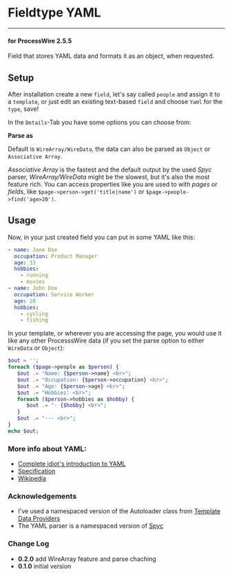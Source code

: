 # Fieldtype YAML

---

#### for ProcessWire 2.5.5

Field that stores YAML data and formats it as an object, when requested.

## Setup

After installation create a new `field`, let's say called `people` and assign it to a `template`, or just edit an existing text-based `field` and choose `Yaml` for the `type`, save!

In the `Details`-Tab you have some options you can choose from:

**Parse as**

Default is `WireArray/WireData`, the data can also be parsed as `Object` or `Associative Array`.

*Associative Array* is the fastest and the default output by the used *Spyc* parser, *WireArray/WireData* might be the slowest, but it's also the most feature rich. You can access properties like you are used to with *pages* or *fields*, like `$page->person->get('title|name')` or `$page->people->find('age>20')`.

## Usage

Now, in your just created field you can put in some YAML like this:

```YAML
- name: Jane Doe
  occupation: Product Manager
  age: 33
  hobbies:
    - running
    - movies
- name: John Doe
  occupation: Service Worker
  age: 28
  hobbies:
    - cycling
    - fishing

```

In your template, or wherever you are accessing the page, you would use it like any other ProcesssWire data (if you set the parse option to either `WireData` or `Object`):

```PHP
$out = '';
foreach ($page->people as $person) {
   $out .= "Name: {$person->name} <br>";
   $out .= "Occupation: {$person->occupation} <br>";
   $out .= "Age: {$person->age} <br>";
   $out .= "Hobbies: <br>";
   foreach ($person->hobbies as $hobby) {
      $out .= "- {$hobby} <br>";
   }
   $out .= "--- <br>";
}
echo $out;
```

### More info about YAML:

* [Complete idiot's introduction to YAML](https://github.com/Animosity/CraftIRC/wiki/Complete-idiot%27s-introduction-to-yaml)
* [Specification](http://yaml.org/spec/1.0/)
* [Wikipedia](http://en.wikipedia.org/wiki/YAML)

### Acknowledgements

* I've used a namespaced version of the Autoloader class from [Template Data Providers](https://github.com/marcostoll/processwire-template-data-providers)
* The YAML parser is a namespaced version of [Spyc](https://github.com/mustangostang/spyc)

### Change Log

* **0.2.0** add WireArray feature and parse chaching
* **0.1.0** initial version

